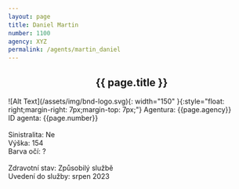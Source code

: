 ```yaml
---
layout: page
title: Daniel Martin
number: 1100
agency: XYZ
permalink: /agents/martin_daniel
---
```


<center><h2>{{ page.title }}</h2></center>
![Alt Text](/assets/img/bnd-logo.svg){: width="150" }{:style="float: right;margin-right: 7px;margin-top: 7px;"}
Agentura: {{page.agency}}
<br>
ID agenta: {{page.number}}
<br>
<br>
Sinistralita: Ne
<br>
Výška: 154
<br>
Barva očí: ?
<br>
<br>
Zdravotní stav: Způsobilý službě
<br>
Uvedení do služby: srpen 2023